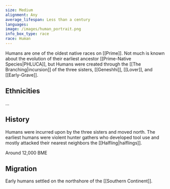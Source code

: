 ```yaml
---
size: Medium
alignment: Any
average_lifespan: Less than a century
languages: 
image: /images/human_portrait.png
info_box_type: race
race: Human
---
```

Humans are one of the oldest native races on [[Prime]]. Not much is known about the evolution of their earliest ancestor [[Prime-Native Species|PHLUCA]], but Humans were created through the [[The Branching|incursion]] of the three sisters, [[Geneshhi]], [[Lover]], and [[Early-Grave]]. 

## Ethnicities
...

## History
Humans were incurred upon by the three sisters and moved north. The earliest humans were violent hunter gathers who developed tool use and mostly attacked their nearest neighbors the [[Halfling|halflings]]. 

Around 12,000 BME

## Migration
Early humans settled on the northshore of the [[Southern Continent]].
